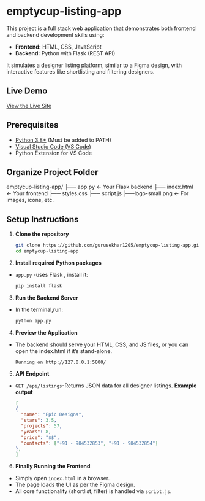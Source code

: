 # emptycup-listing-app

This project is a full stack web application that demonstrates both frontend and backend development skills using:

- **Frontend:** HTML, CSS, JavaScript
- **Backend:** Python with Flask (REST API)

It simulates a designer listing platform, similar to a Figma design, with interactive features like shortlisting and filtering designers.

## Live Demo

[View the Live Site](https://gurusekhar1205.github.io/emptycup-listing-app/)


## Prerequisites

- [Python 3.8+](https://www.python.org/downloads/) (Must be added to PATH)
- [Visual Studio Code (VS Code)](https://code.visualstudio.com/)
- Python Extension for VS Code

## Organize Project Folder

 emptycup-listing-app/
 ├── app.py             ← Your Flask backend
 ├── index.html         ← Your frontend
 ├── styles.css
 ├── script.js
 ├──logo-small.png           ← For images, icons, etc.



## Setup Instructions

1. **Clone the repository**
   ```bash
   git clone https://github.com/gurusekhar1205/emptycup-listing-app.git
   cd emptycup-listing-app
   
2. **Install required Python packages**
 - `app.py` -uses Flask , install it:
   ```bash
   pip install flask
   
3. **Run the Backend Server**
- In the terminal,run:
   ```bash
   python app.py
   
4. **Preview the Application**
- The backend should serve your HTML, CSS, and JS files, or you can open the index.html if 
  it’s stand-alone.
   ```nginx
   Running on http://127.0.0.1:5000/
   ```
5. **API Endpoint**
- `GET /api/listings`-Returns JSON data for all designer listings.
  **Example output**
  ```json 
  [
  {
    "name": "Epic Designs",
    "stars": 3.5,
    "projects": 57,
    "years": 8,
    "price": "$$",
    "contacts": ["+91 - 984532853", "+91 - 984532854"]
  },
  ]


6. **Finally Running the Frontend**
- Simply open `index.html` in a browser.
- The page loads the UI as per the Figma design.
- All core functionality (shortlist, filter) is handled via `script.js`.



